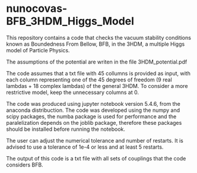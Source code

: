 # nunocovas-BFB_3HDM_Higgs_Model
This repository contains a code that checks the vacuum stability conditions known as Boundedness From Bellow, BFB, in the 3HDM, a multiple Higgs model of Particle Physics.

The assumptions of the potential are writen in the file 3HDM_potential.pdf

The code assumes that a txt file with 45 collumns is provided as input, with each column representing one of the 45 degrees of freedom (9 real lambdas + 18 complex lambdas) of the general 3HDM. To consider a more restrictive model, keep the unnecessary columns at 0.

The code was produced using jupyter notebook version 5.4.6, from the anaconda distribuction. 
The code was developed using the numpy and scipy packages, the numba package is used for performance and the paralelization depends on the joblib package, therefore these packages should be installed before running the notebook.

The user can adjust the numerical tolerance and number of restarts. It is advised to use a tolerance of 1e-4 or less and at least 5 restarts.

The output of this code is a txt file with all sets of couplings that the code considers BFB.
